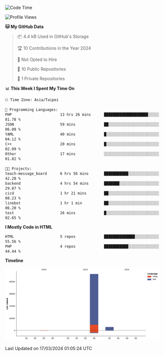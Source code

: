 <!--START_SECTION:waka-->
![Code Time](http://img.shields.io/badge/Code%20Time-206%20hrs%2045%20mins-blue)

![Profile Views](http://img.shields.io/badge/Profile%20Views-1-blue)

**🐱 My GitHub Data** 

> 📦 4.4 kB Used in GitHub's Storage 
 > 
> 🏆 10 Contributions in the Year 2024
 > 
> 🚫 Not Opted to Hire
 > 
> 📜 10 Public Repositories 
 > 
> 🔑 1 Private Repositories 
 > 
📊 **This Week I Spent My Time On** 

```text
🕑︎ Time Zone: Asia/Taipei

💬 Programming Languages: 
PHP                      13 hrs 26 mins      ████████████████████░░░░░   81.78 % 
JSON                     59 mins             ██░░░░░░░░░░░░░░░░░░░░░░░   06.08 % 
YAML                     40 mins             █░░░░░░░░░░░░░░░░░░░░░░░░   04.12 % 
C++                      20 mins             █░░░░░░░░░░░░░░░░░░░░░░░░   02.09 % 
Other                    17 mins             ░░░░░░░░░░░░░░░░░░░░░░░░░   01.82 % 

🐱‍💻 Projects: 
teach-message_board      6 hrs 56 mins       ███████████░░░░░░░░░░░░░░   42.28 % 
backend                  4 hrs 54 mins       ███████░░░░░░░░░░░░░░░░░░   29.87 % 
cicd                     1 hr 21 mins        ██░░░░░░░░░░░░░░░░░░░░░░░   08.23 % 
linebot                  1 hr 1 min          ██░░░░░░░░░░░░░░░░░░░░░░░   06.20 % 
test                     26 mins             █░░░░░░░░░░░░░░░░░░░░░░░░   02.65 % 
```

**I Mostly Code in HTML** 

```text
HTML                     5 repos             ██████████████░░░░░░░░░░░   55.56 % 
PHP                      4 repos             ███████████░░░░░░░░░░░░░░   44.44 % 
```



**Timeline**

![Lines of Code chart](https://raw.githubusercontent.com/benson828/benson828/main/assets/bar_graph.png)


 Last Updated on 17/03/2024 01:05:24 UTC
<!--END_SECTION:waka-->
